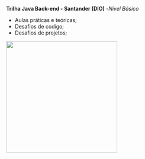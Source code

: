 **Trilha Java Back-end - Santander (DIO)**
 -*_Nível Básico_*
                                  

- Aulas práticas e teóricas;
- Desafios de codigo;                   
- Desafios de projetos;

<img align="left" width="300" height="300" src="https://github.com/estelaalmeida/Santander-2024-Backend-com-Java/assets/76489384/7767d0b3-9d71-4b7f-83e6-4a448116052d">
